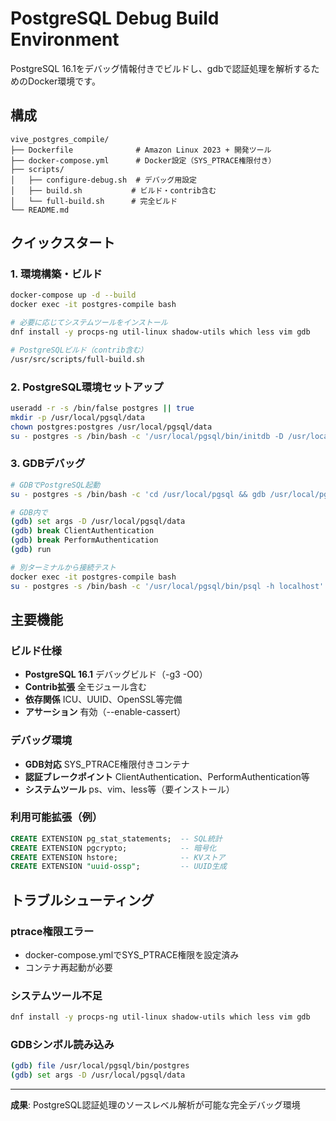 # PostgreSQL Debug Build Environment

PostgreSQL 16.1をデバッグ情報付きでビルドし、gdbで認証処理を解析するためのDocker環境です。

## 構成

```
vive_postgres_compile/
├── Dockerfile              # Amazon Linux 2023 + 開発ツール
├── docker-compose.yml      # Docker設定（SYS_PTRACE権限付き）
├── scripts/
│   ├── configure-debug.sh  # デバッグ用設定
│   ├── build.sh           # ビルド・contrib含む
│   └── full-build.sh      # 完全ビルド
└── README.md
```

## クイックスタート

### 1. 環境構築・ビルド
```bash
docker-compose up -d --build
docker exec -it postgres-compile bash

# 必要に応じてシステムツールをインストール
dnf install -y procps-ng util-linux shadow-utils which less vim gdb

# PostgreSQLビルド（contrib含む）
/usr/src/scripts/full-build.sh
```

### 2. PostgreSQL環境セットアップ
```bash
useradd -r -s /bin/false postgres || true
mkdir -p /usr/local/pgsql/data
chown postgres:postgres /usr/local/pgsql/data
su - postgres -s /bin/bash -c '/usr/local/pgsql/bin/initdb -D /usr/local/pgsql/data'
```

### 3. GDBデバッグ
```bash
# GDBでPostgreSQL起動
su - postgres -s /bin/bash -c 'cd /usr/local/pgsql && gdb /usr/local/pgsql/bin/postgres'

# GDB内で
(gdb) set args -D /usr/local/pgsql/data
(gdb) break ClientAuthentication
(gdb) break PerformAuthentication
(gdb) run

# 別ターミナルから接続テスト
docker exec -it postgres-compile bash
su - postgres -s /bin/bash -c '/usr/local/pgsql/bin/psql -h localhost'
```

## 主要機能

### ビルド仕様
- **PostgreSQL 16.1** デバッグビルド（-g3 -O0）
- **Contrib拡張** 全モジュール含む
- **依存関係** ICU、UUID、OpenSSL等完備
- **アサーション** 有効（--enable-cassert）

### デバッグ環境
- **GDB対応** SYS_PTRACE権限付きコンテナ
- **認証ブレークポイント** ClientAuthentication、PerformAuthentication等
- **システムツール** ps、vim、less等（要インストール）

### 利用可能拡張（例）
```sql
CREATE EXTENSION pg_stat_statements;  -- SQL統計
CREATE EXTENSION pgcrypto;            -- 暗号化
CREATE EXTENSION hstore;              -- KVストア
CREATE EXTENSION "uuid-ossp";         -- UUID生成
```

## トラブルシューティング

### ptrace権限エラー
- docker-compose.ymlでSYS_PTRACE権限を設定済み
- コンテナ再起動が必要

### システムツール不足
```bash
dnf install -y procps-ng util-linux shadow-utils which less vim gdb
```

### GDBシンボル読み込み
```bash
(gdb) file /usr/local/pgsql/bin/postgres
(gdb) set args -D /usr/local/pgsql/data
```

---

**成果**: PostgreSQL認証処理のソースレベル解析が可能な完全デバッグ環境